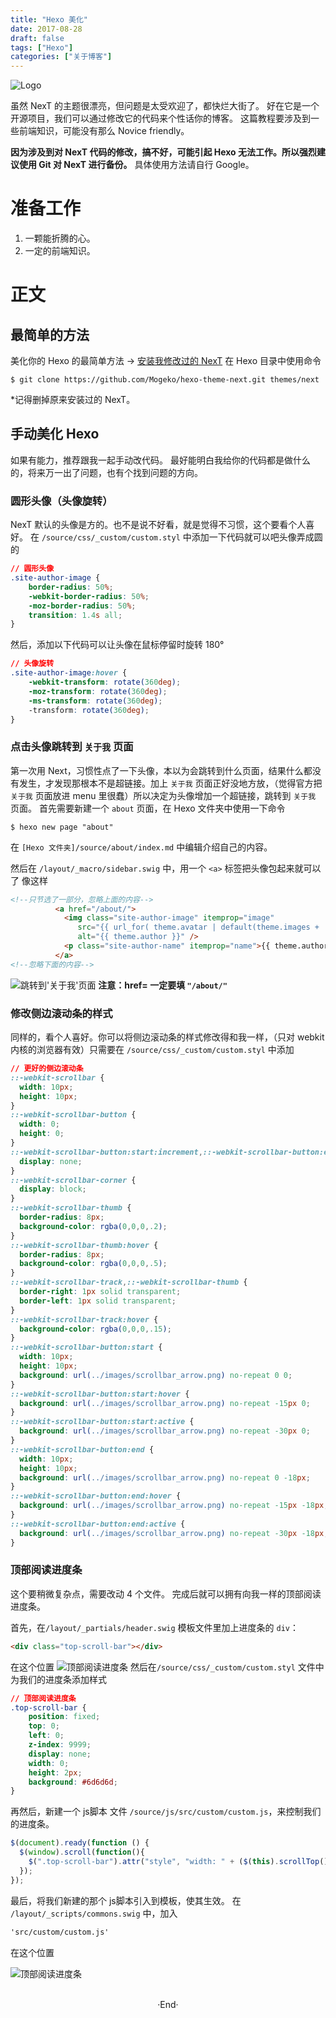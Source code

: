 ```yaml
---
title: "Hexo 美化"
date: 2017-08-28
draft: false
tags: ["Hexo"]
categories: ["关于博客"]
---
```


<img src="https://mogeko.github.io/images/003/logo.jpg"  alt="Logo"  style="border:0" />

虽然 NexT 的主题很漂亮，但问题是太受欢迎了，都快烂大街了。
好在它是一个开源项目，我们可以通过修改它的代码来个性话你的博客。
这篇教程要涉及到一些前端知识，可能没有那么 Novice friendly。

**因为涉及到对 NexT 代码的修改，搞不好，可能引起 Hexo 无法工作。所以强烈建议使用 Git 对 NexT 进行备份。**
具体使用方法请自行 Google。

<!--more-->

# 准备工作

1. 一颗能折腾的心。
2. 一定的前端知识。

# 正文

## 最简单的方法

美化你的 Hexo 的最简单方法 -> [安装我修改过的 NexT](https://github.com/Mogeko/hexo-theme-next)
在 Hexo 目录中使用命令

```shell
$ git clone https://github.com/Mogeko/hexo-theme-next.git themes/next
```

*记得删掉原来安装过的 NexT。

## 手动美化 Hexo

如果有能力，推荐跟我一起手动改代码。
最好能明白我给你的代码都是做什么的，将来万一出了问题，也有个找到问题的方向。

### 圆形头像（头像旋转）

NexT 默认的头像是方的。也不是说不好看，就是觉得不习惯，这个要看个人喜好。
在 `/source/css/_custom/custom.styl` 中添加一下代码就可以吧头像弄成圆的

```css
// 圆形头像
.site-author-image {
    border-radius: 50%;
    -webkit-border-radius: 50%;
    -moz-border-radius: 50%;
    transition: 1.4s all;
}
```

然后，添加以下代码可以让头像在鼠标停留时旋转 180°

```css
// 头像旋转
.site-author-image:hover {
    -webkit-transform: rotate(360deg);
    -moz-transform: rotate(360deg);
    -ms-transform: rotate(360deg);
    -transform: rotate(360deg);
}
```

### 点击头像跳转到 `关于我` 页面

第一次用 Next，习惯性点了一下头像，本以为会跳转到什么页面，结果什么都没有发生，才发现那根本不是超链接。加上 `关于我` 页面正好没地方放，（觉得官方把 `关于我` 页面放进 menu 里很蠢）所以决定为头像增加一个超链接，跳转到 `关于我` 页面。
首先需要新建一个 `about` 页面，在 Hexo 文件夹中使用一下命令

```shell
$ hexo new page "about"
```

在 `[Hexo 文件夹]/source/about/index.md` 中编辑介绍自己的内容。

然后在 `/layout/_macro/sidebar.swig` 中，用一个 `<a>` 标签把头像包起来就可以了
像这样

```html
<!--只节选了一部分，忽略上面的内容-->
          <a href="/about/">
            <img class="site-author-image" itemprop="image"
               src="{{ url_for( theme.avatar | default(theme.images + '/avatar.gif') ) }}"
               alt="{{ theme.author }}" />
            <p class="site-author-name" itemprop="name">{{ theme.author }}</p>
          </a>
<!--忽略下面的内容-->
```

![跳转到'关于我'页面](https://mogeko.github.io/images/003/line_about.png)
**注意：href= 一定要填 `"/about/"`**

### 修改侧边滚动条的样式

同样的，看个人喜好。你可以将侧边滚动条的样式修改得和我一样，（只对 webkit 内核的浏览器有效）只需要在 `/source/css/_custom/custom.styl` 中添加

```css
// 更好的侧边滚动条
::-webkit-scrollbar {
  width: 10px;
  height: 10px;
}
::-webkit-scrollbar-button {
  width: 0;
  height: 0;
}
::-webkit-scrollbar-button:start:increment,::-webkit-scrollbar-button:end:decrement {
  display: none;
}
::-webkit-scrollbar-corner {
  display: block;
}
::-webkit-scrollbar-thumb {
  border-radius: 8px;
  background-color: rgba(0,0,0,.2);
}
::-webkit-scrollbar-thumb:hover {
  border-radius: 8px;
  background-color: rgba(0,0,0,.5);
}
::-webkit-scrollbar-track,::-webkit-scrollbar-thumb {
  border-right: 1px solid transparent;
  border-left: 1px solid transparent;
}
::-webkit-scrollbar-track:hover {
  background-color: rgba(0,0,0,.15);
}
::-webkit-scrollbar-button:start {
  width: 10px;
  height: 10px;
  background: url(../images/scrollbar_arrow.png) no-repeat 0 0;
}
::-webkit-scrollbar-button:start:hover {
  background: url(../images/scrollbar_arrow.png) no-repeat -15px 0;
}
::-webkit-scrollbar-button:start:active {
  background: url(../images/scrollbar_arrow.png) no-repeat -30px 0;
}
::-webkit-scrollbar-button:end {
  width: 10px;
  height: 10px;
  background: url(../images/scrollbar_arrow.png) no-repeat 0 -18px;
}
::-webkit-scrollbar-button:end:hover {
  background: url(../images/scrollbar_arrow.png) no-repeat -15px -18px;
}
::-webkit-scrollbar-button:end:active {
  background: url(../images/scrollbar_arrow.png) no-repeat -30px -18px;
}
```

### 顶部阅读进度条

这个要稍微复杂点，需要改动 4 个文件。
完成后就可以拥有向我一样的顶部阅读进度条。

首先，在`/layout/_partials/header.swig` 模板文件里加上进度条的 `div`：

```html
<div class="top-scroll-bar"></div>
```

在这个位置
![顶部阅读进度条](https://mogeko.github.io/images/003/top_scroll_bar_1.png)
然后在`/source/css/_custom/custom.styl` 文件中为我们的进度条添加样式

```css
// 顶部阅读进度条
.top-scroll-bar {
    position: fixed;
    top: 0;
    left: 0;
    z-index: 9999;
    display: none;
    width: 0;
    height: 2px;
    background: #6d6d6d;
}
```

再然后，新建一个 js脚本 文件 `/source/js/src/custom/custom.js`，来控制我们的进度条。

```js
$(document).ready(function () {
  $(window).scroll(function(){
    $(".top-scroll-bar").attr("style", "width: " + ($(this).scrollTop() / ($(document).height() - $(this).height()) * 100) + "%; display: block;");
  });
});
```

最后，将我们新建的那个 js脚本引入到模板，使其生效。
在 `/layout/_scripts/commons.swig` 中，加入

```html
'src/custom/custom.js'
```

在这个位置

![顶部阅读进度条](https://mogeko.github.io/images/003/top_scroll_bar_2.png)



<br>

<center>  ·End·  </center>